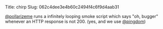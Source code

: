 Title: chirp
Slug: 062c4dee3e4b60c2494f4c6f9d4aab31

<a href="http://twitter.com/pollarizeme">@pollarizeme</a> runs a infinitely looping smoke script which says "oh, bugger" whenever an HTTP response is not 200. (yes, and we use <a href="http://twitter.com/pingdom">@pingdom</a>)

